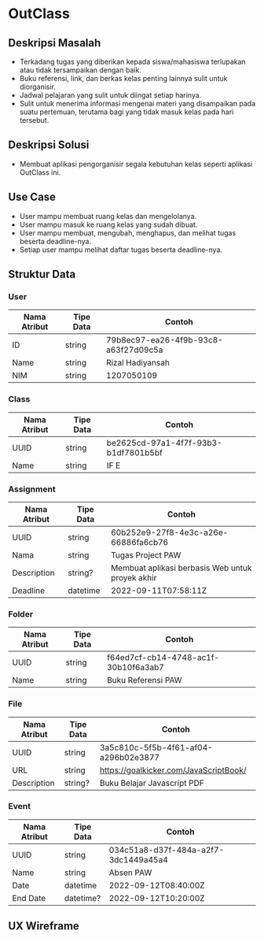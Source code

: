 # OutClass

## Deskripsi Masalah
- Terkadang tugas yang diberikan kepada siswa/mahasiswa terlupakan atau tidak tersampaikan dengan baik.
- Buku referensi, link, dan berkas kelas penting lainnya sulit untuk diorganisir.
- Jadwal pelajaran yang sulit untuk diingat setiap harinya.
- Sulit untuk menerima informasi mengenai materi yang disampaikan pada suatu pertemuan, terutama bagi yang tidak masuk kelas pada hari tersebut.

## Deskripsi Solusi
- Membuat aplikasi pengorganisir segala kebutuhan kelas seperti aplikasi OutClass ini.

## Use Case
- User mampu membuat ruang kelas dan mengelolanya.
- User mampu masuk ke ruang kelas yang sudah dibuat.
- User mampu membuat, mengubah, menghapus, dan melihat tugas beserta deadline-nya.
- Setiap user mampu melihat daftar tugas beserta deadline-nya.

## Struktur Data
### User
| Nama Atribut | Tipe Data | Contoh                               |
| ------------ | --------- | ------------------------------------ |
| ID           | string    | 79b8ec97-ea26-4f9b-93c8-a63f27d09c5a |
| Name         | string    | Rizal Hadiyansah                     |
| NIM          | string    | 1207050109                           |

### Class
| Nama Atribut | Tipe Data | Contoh                               |
| ------------ | --------- | ------------------------------------ |
| UUID         | string    | be2625cd-97a1-4f7f-93b3-b1df7801b5bf |
| Name         | string    | IF E                                 |

### Assignment
| Nama Atribut | Tipe Data | Contoh                                           |
| ------------ | --------- | ------------------------------------------------ |
| UUID         | string    | 60b252e9-27f8-4e3c-a26e-66886fa6cb76             |
| Nama         | string    | Tugas Project PAW                                |
| Description  | string?   | Membuat aplikasi berbasis Web untuk proyek akhir |
| Deadline     | datetime  | 2022-09-11T07:58:11Z                             |

### Folder
 | Nama Atribut | Tipe Data | Contoh                               |
 | ------------ | --------- | ------------------------------------ |
 | UUID         | string    | f64ed7cf-cb14-4748-ac1f-30b10f6a3ab7 |
 | Name         | string    | Buku Referensi PAW                   |

 ### File
| Nama Atribut | Tipe Data | Contoh                                 |
| ------------ | --------- | -------------------------------------- |
| UUID         | string    | 3a5c810c-5f5b-4f61-af04-a296b02e3877   |
| URL          | string    | https://goalkicker.com/JavaScriptBook/ |
| Description  | string?   | Buku Belajar Javascript PDF            |

### Event
| Nama Atribut | Tipe Data | Contoh                               |
| ------------ | --------- | ------------------------------------ |
| UUID         | string    | 034c51a8-d37f-484a-a2f7-3dc1449a45a4 |
| Name         | string    | Absen PAW                            |
| Date         | datetime  | 2022-09-12T08:40:00Z                 |
| End Date     | datetime? | 2022-09-12T10:20:00Z                 |

## UX Wireframe